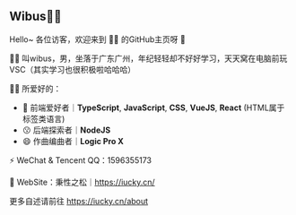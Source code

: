 ## Wibus👨‍💻
Hello~ 各位访客，欢迎来到 👨‍💻 的GitHub主页呀 👋

👨‍💻 叫wibus，男，坐落于广东广州，年纪轻轻却不好好学习，天天窝在电脑前玩VSC（其实学习也很积极啦哈哈哈）

👨‍💻 所爱好的：

- 🤔 前端爱好者｜**TypeScript**, **JavaScript**, **CSS**, **VueJS**, **React** (HTML属于标签类语言)
- 😗 后端探索者｜**NodeJS**
- 😄  作曲编曲者｜**Logic Pro X**

⚡ WeChat & Tencent QQ：1596355173

💬 WebSite：秉性之松｜https://iucky.cn/

更多自述请前往 https://iucky.cn/about
